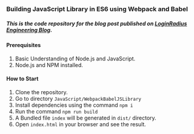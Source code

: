 ### Building JavaScript Library in ES6 using Webpack and Babel

##### This is the code repository for the blog post published on [LoginRadius Engineering Blog](https://www.loginradius.com/engineering/blog/write-a-javascript-library-using-webpack-and-babel/).

#### Prerequisites

1. Basic Understanding of Node.js and JavaScript.
2. Node.js and NPM installed.

#### How to Start

1. Clone the repository. 
2. Go to directory `JavaScript/WebpackBabelJSLibrary`
3. Install dependencies using the command `npm i`
4. Run the command `npm run build`
5. A Bundled file `index` will be generated in `dist/` directory.
6. Open `index.html` in your browser and see the result.
